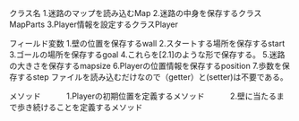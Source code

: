 クラス名
    1.迷路のマップを読み込むMap
    2.迷路の中身を保存するクラスMapParts
    3.Player情報を設定するクラスPlayer



フィールド変数
    1.壁の位置を保存するwall
    2.スタートする場所を保存するstart
    3.ゴールの場所を保存するgoal
    4.これらを[2.1]のような形で保存する。
    5.迷路の大きさを保存するmapsize
    6.Playerの位置情報を保存するposition
    7.歩数を保存するstep
ファイルを読み込むだけなので（getter）と(setter)は不要である。


メソッド
　　　1.Playerの初期位置を定義するメソッド
　　　2.壁に当たるまで歩き続けることを定義するメソッド